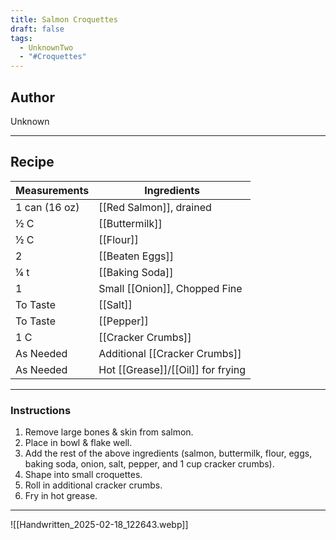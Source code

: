 ```yaml
---
title: Salmon Croquettes
draft: false
tags:
  - UnknownTwo
  - "#Croquettes"
---
```

## Author
Unknown
___
## Recipe

| Measurements | Ingredients               |
| :----------- | ------------------------- |
| 1 can (16 oz)      | [[Red Salmon]], drained       |
| ½ C                 | [[Buttermilk]]                |
| ½ C                 | [[Flour]]                     |
| 2                   | [[Beaten Eggs]]               |
| ¼ t                 | [[Baking Soda]]                  |
| 1                   | Small [[Onion]], Chopped Fine |
| To Taste            | [[Salt]]                      |
| To Taste            | [[Pepper]]                    |
| 1 C                 | [[Cracker Crumbs]]            |
| As Needed           | Additional [[Cracker Crumbs]]|
| As Needed          | Hot [[Grease]]/[[Oil]] for frying|
___
### Instructions
1.  Remove large bones & skin from salmon.
2.  Place in bowl & flake well.
3.  Add the rest of the above ingredients (salmon, buttermilk, flour, eggs, baking soda, onion, salt, pepper, and 1 cup cracker crumbs).
4.  Shape into small croquettes.
5.  Roll in additional cracker crumbs.
6.  Fry in hot grease.
___
![[Handwritten_2025-02-18_122643.webp]]